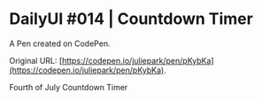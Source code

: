 # DailyUI #014 | Countdown Timer

A Pen created on CodePen.

Original URL: [https://codepen.io/juliepark/pen/pKybKa](https://codepen.io/juliepark/pen/pKybKa).

Fourth of July Countdown Timer 